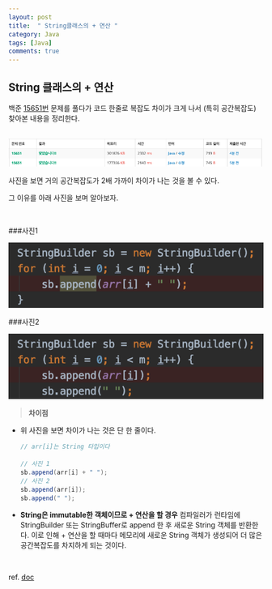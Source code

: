 ```yaml
---
layout: post
title:  " String클래스의 + 연산 "
category: Java
tags: [Java]
comments: true
---
```






## String 클래스의 + 연산



백준 <a href="https://www.acmicpc.net/problem/15651">15651번</a> 문제를 풀다가 코드 한줄로 복잡도 차이가 크게 나서 (특히 공간복잡도) 찾아본 내용을 정리한다.

<br>

<img src="/assets/post-img/java/StringBuilder_Result.png"/>

 <br>

사진을 보면 거의 공간복잡도가 2배 가까이 차이가 나는 것을 볼 수 있다.<br>

그 이유를 아래 사진을 보며 알아보자.<br>

<br>

###사진1

<img src="/assets/post-img/java/StringBuilder(1).png"/>

<br>

###사진2

<img src="/assets/post-img/java/StringBuilder(2).png"/>

<br>

> **차이점**

- 위 사진을 보면 차이가 나는 것은 단 한 줄이다.

  ```java
  // arr[i]는 String 타입이다
  
  // 사진 1
  sb.append(arr[i] + " "); 
  // 사진 2
  sb.append(arr[i]);
  sb.append(" ");
  ```

- **String은 immutable한 객체이므로 + 연산을 할 경우** 컴파일러가 런타임에 StringBuilder 또는 StringBuffer로 append 한 후 새로운 String 객체를 반환한다. 이로 인해 + 연산을 할 때마다 메모리에 새로운 String 객체가 생성되어 더 많은 공간복잡도를 차지하게 되는 것이다. 

<br>

ref. <a href="https://docs.oracle.com/javase/6/docs/api/java/lang/String.html">doc</a>

